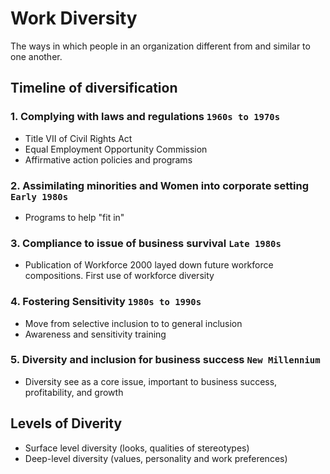 # Work Diversity
The ways in which people in an organization different from and similar to one another.

## Timeline of diversification
### 1. Complying with laws and regulations `1960s to 1970s`
- Title VII of Civil Rights Act
- Equal Employment Opportunity Commission
- Affirmative action policies and programs
### 2. Assimilating minorities and Women into corporate setting `Early 1980s`
- Programs to help "fit in"
### 3. Compliance to issue of business survival `Late 1980s`
- Publication of Workforce 2000 layed down future workforce compositions. First use of workforce diversity
### 4. Fostering Sensitivity `1980s to 1990s`
- Move from selective inclusion to to general inclusion
- Awareness and sensitivity training
### 5. Diversity and inclusion for business success `New Millennium`
- Diversity see as a core issue, important to business success, profitability, and growth

## Levels of Diverity
- Surface level diversity (looks, qualities of stereotypes)
- Deep-level diversity (values, personality and work preferences)

#

